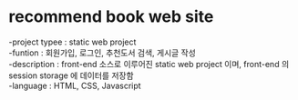 # recommend book web site

-project typee : static web project   
-funtion : 회원가입, 로그인, 추천도서 검색, 게시글 작성   
-description : front-end 소스로 이루어진 static web project 이며, front-end 의 session storage 에 데이터를 저장함     
-language : HTML, CSS, Javascript  

